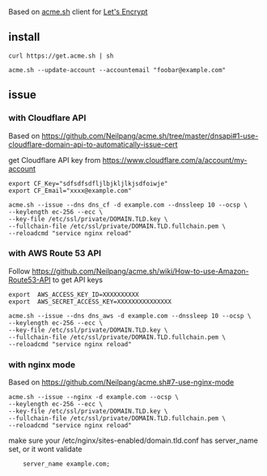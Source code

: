 Based on [acme.sh](https://acme.sh) client for [Let's Encrypt](https://letsencrypt.org/)

## install
```
curl https://get.acme.sh | sh

acme.sh --update-account --accountemail "foobar@example.com"
```


## issue

### with Cloudflare API
Based on https://github.com/Neilpang/acme.sh/tree/master/dnsapi#1-use-cloudflare-domain-api-to-automatically-issue-cert


get Cloudflare API key from https://www.cloudflare.com/a/account/my-account

```
export CF_Key="sdfsdfsdfljlbjkljlkjsdfoiwje"
export CF_Email="xxxx@example.com"

acme.sh --issue --dns dns_cf -d example.com --dnssleep 10 --ocsp \
--keylength ec-256 --ecc \
--key-file /etc/ssl/private/DOMAIN.TLD.key \
--fullchain-file /etc/ssl/private/DOMAIN.TLD.fullchain.pem \
--reloadcmd "service nginx reload"
```


### with AWS Route 53 API
Follow https://github.com/Neilpang/acme.sh/wiki/How-to-use-Amazon-Route53-API to get API keys

```
export  AWS_ACCESS_KEY_ID=XXXXXXXXXX
export  AWS_SECRET_ACCESS_KEY=XXXXXXXXXXXXXXX

acme.sh --issue --dns dns_aws -d example.com --dnssleep 10 --ocsp \
--keylength ec-256 --ecc \
--key-file /etc/ssl/private/DOMAIN.TLD.key \
--fullchain-file /etc/ssl/private/DOMAIN.TLD.fullchain.pem \
--reloadcmd "service nginx reload"
```

### with nginx mode
Based on https://github.com/Neilpang/acme.sh#7-use-nginx-mode

```
acme.sh --issue --nginx -d example.com --ocsp \
--keylength ec-256 --ecc \
--key-file /etc/ssl/private/DOMAIN.TLD.key \
--fullchain-file /etc/ssl/private/DOMAIN.TLD.fullchain.pem \
--reloadcmd "service nginx reload"
```
make sure your /etc/nginx/sites-enabled/domain.tld.conf has server_name set, or it wont validate
```
    server_name example.com;
```
